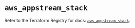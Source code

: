 # `aws_appstream_stack`

Refer to the Terraform Registry for docs: [`aws_appstream_stack`](https://registry.terraform.io/providers/hashicorp/aws/5.31.0/docs/resources/appstream_stack).
